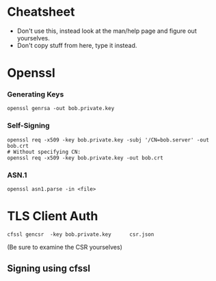 # Cheatsheet

-   Don't use this, instead look at the man/help page and figure out yourselves.
-   Don't copy stuff from here, type it instead.

# Openssl

### Generating Keys

```
openssl genrsa -out bob.private.key
```

### Self-Signing

```
openssl req -x509 -key bob.private.key -subj '/CN=bob.server' -out bob.crt
# Without specifying CN:
openssl req -x509 -key bob.private.key -out bob.crt
```

### ASN.1

```
openssl asn1.parse -in <file>
```

# TLS Client Auth

```
cfssl gencsr  -key bob.private.key      csr.json
```

(Be sure to examine the CSR yourselves)

## Signing using cfssl
